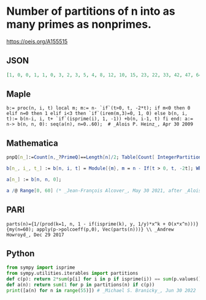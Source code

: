 # Number of partitions of n into as many primes as nonprimes\.
https://oeis.org/A155515
## JSON
```JSON
[1, 0, 0, 1, 1, 0, 3, 2, 3, 5, 4, 8, 12, 10, 15, 23, 22, 33, 42, 47, 64, 79, 90, 122, 147, 169, 219, 264, 312, 387, 465, 546, 679, 799, 950, 1151, 1365, 1599, 1937, 2270, 2678, 3181, 3735, 4374, 5192, 6046, 7082, 8318, 9684, 11281, 13208, 15313, 17798, 20702, 23951]
```
## Maple
```Maple
b:= proc(n, i, t) local m; m:= n- `if`(t>0, t, -2*t); if m<0 then 0 elif n=0 then 1 elif i<3 then `if`(irem(m,3)=0, 1, 0) else b(n, i, t):= b(n-i, i, t+ `if`(isprime(i), 1, -1)) +b(n, i-1, t) fi end: a:= n-> b(n, n, 0): seq(a(n), n=0..60);  # _Alois P. Heinz_, Apr 30 2009
```
## Mathematica
```Mathematica
pnpQ[n_]:=Count[n,_?PrimeQ]==Length[n]/2; Table[Count[ IntegerPartitions[ n], _?pnpQ],{n,60}] (* _Harvey P. Dale_, Feb 02 2014 *)
```
```Mathematica
b[n_, i_, t_] := b[n, i, t] = Module[{m}, m = n - If[t > 0, t, -2t]; Which[m < 0, 0, n == 0, 1, i < 3, If[Mod[m, 3] == 0, 1, 0], True, b[n, i, t] = b[n-i, i, t + If[PrimeQ[i], 1, -1]] + b[n, i-1, t]]];
```
```Mathematica
a[n_] := b[n, n, 0];
```
```Mathematica
a /@ Range[0, 60] (* _Jean-François Alcover_, May 30 2021, after _Alois P. Heinz_ *)
```
## PARI
```PARI
parts(n)={1/(prod(k=1, n, 1 - if(isprime(k), y, 1/y)*x^k + O(x*x^n)))}
{my(n=60); apply(p->polcoeff(p,0), Vec(parts(n)))} \\ _Andrew Howroyd_, Dec 29 2017
```
## Python
```Python
from sympy import isprime
from sympy.utilities.iterables import partitions
def c(p): return 2*sum(p[i] for i in p if isprime(i)) == sum(p.values())
def a(n): return sum(1 for p in partitions(n) if c(p))
print([a(n) for n in range(55)]) # _Michael S. Branicky_, Jun 30 2022
```
